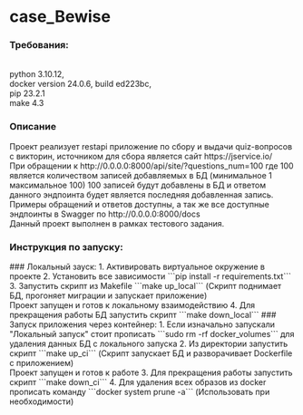 # case_Bewise
<h3>Требования:</h3>
<br>python 3.10.12,
<br>docker version 24.0.6, build ed223bc,
<br>pip 23.2.1
<br>make 4.3
<h3>Описание</h3>
Проект реализует restapi приложение по сбору и выдачи quiz-вопросов с викторин, источником для сбора является сайт https://jservice.io/
<br>При обращении к http://0.0.0.0:8000/api/site/?questions_num=100 где 100 является количеством записей добавляемых в БД (минимальное 1 максимальное 100) 100 записей будут добавлены в БД и ответом данного эндпоинта будет является последняя добавленная запись.
Примеры обращений и ответов доступны, а так же все доступные эндпоинты в Swagger по http://0.0.0.0:8000/docs
<br>Данный проект выполнен в рамках тестового задания.

<h3>Инструкция по запуску:</h3>
### Локальный зауск:
1. Активировать виртуальное окружение в проекте
2. Установить все зависимости ```pip install -r requirements.txt```
3. Запустить скрипт из Makefile ```make up_local``` (Скрипт поднимает БД, прогоняет миграции и запускает приложение)
<br> Проект запущен и готов к локальному взаимодействию
4. Для прекращения работы БД запустить скрипт ```make down_local```
### Запуск приложения через контейнер:
1. Если изначально запускали "Локальный запуск" стоит прописать ```sudo rm -rf docker_volumes``` для удаления данных БД с локального запуска
2. Из директории запустить скрипт ```make up_ci``` (Скрипт запускает БД и разворачивает Dockerfile с приложением)
<br> Проект запущен и готов к работе
3. Для прекращения работы запустить скрипт ```make down_ci```
4. Для удаления всех образов из docker прописать команду ```docker system prune -a``` (Использовать при необходимости)


